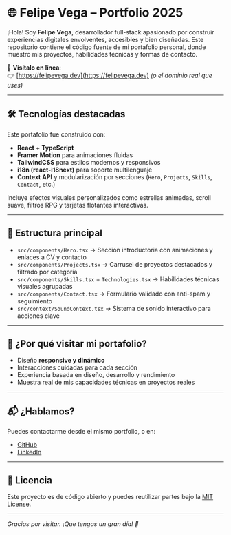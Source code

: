 # 🌐 Felipe Vega – Portfolio 2025

¡Hola! Soy **Felipe Vega**, desarrollador full-stack apasionado por construir experiencias digitales envolventes, accesibles y bien diseñadas. Este repositorio contiene el código fuente de mi portafolio personal, donde muestro mis proyectos, habilidades técnicas y formas de contacto.

🎯 **Visítalo en línea**:  
👉 [https://felipevega.dev](https://felipevega.dev) _(o el dominio real que uses)_

---

## 🛠️ Tecnologías destacadas

Este portafolio fue construido con:

- **React** + **TypeScript**  
- **Framer Motion** para animaciones fluidas  
- **TailwindCSS** para estilos modernos y responsivos  
- **i18n (react-i18next)** para soporte multilenguaje  
- **Context API** y modularización por secciones (`Hero`, `Projects`, `Skills`, `Contact`, etc.)

Incluye efectos visuales personalizados como estrellas animadas, scroll suave, filtros RPG y tarjetas flotantes interactivas.

---

## 📂 Estructura principal

- `src/components/Hero.tsx` → Sección introductoria con animaciones y enlaces a CV y contacto  
- `src/components/Projects.tsx` → Carrusel de proyectos destacados y filtrado por categoría  
- `src/components/Skills.tsx` + `Technologies.tsx` → Habilidades técnicas visuales agrupadas  
- `src/components/Contact.tsx` → Formulario validado con anti-spam y seguimiento  
- `src/context/SoundContext.tsx` → Sistema de sonido interactivo para acciones clave

---

## 🌟 ¿Por qué visitar mi portafolio?

- Diseño **responsive y dinámico**  
- Interacciones cuidadas para cada sección  
- Experiencia basada en diseño, desarrollo y rendimiento  
- Muestra real de mis capacidades técnicas en proyectos reales

---

## 📬 ¿Hablamos?

Puedes contactarme desde el mismo portfolio, o en:

- [GitHub](https://github.com/felipevega-dev)
- [LinkedIn](https://linkedin.com/in/felipevega-dev)

---

## 📄 Licencia

Este proyecto es de código abierto y puedes reutilizar partes bajo la [MIT License](LICENSE).

---

_Gracias por visitar. ¡Que tengas un gran día! 🚀_
